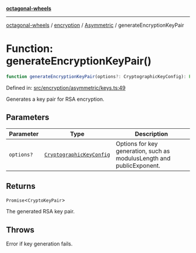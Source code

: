 [**octagonal-wheels**](../../../README.md)

***

[octagonal-wheels](../../../modules.md) / [encryption](../../README.md) / [Asymmetric](../README.md) / generateEncryptionKeyPair

# Function: generateEncryptionKeyPair()

```ts
function generateEncryptionKeyPair(options?: CryptographicKeyConfig): Promise<CryptoKeyPair>;
```

Defined in: [src/encryption/asymmetric/keys.ts:49](https://github.com/vrtmrz/octagonal-wheels/blob/main/src/encryption/asymmetric/keys.ts#L49)

Generates a key pair for RSA encryption.

## Parameters

| Parameter | Type | Description |
| ------ | ------ | ------ |
| `options?` | [`CryptographicKeyConfig`](../CryptographicKeyConfig/README.md) | Options for key generation, such as modulusLength and publicExponent. |

## Returns

`Promise`\<`CryptoKeyPair`\>

The generated RSA key pair.

## Throws

Error if key generation fails.
